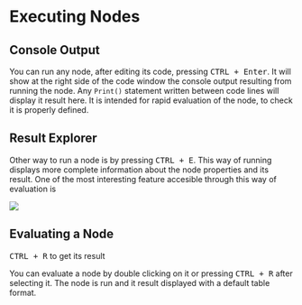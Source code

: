 
# Executing Nodes
## Console Output
You can run any node, after editing its code, pressing <kbd>CTRL + Enter</kbd>.
It will show at the right side of the code window the console output resulting from running the node.
Any `Print()` statement written between code lines will display it result here.
It is intended for rapid evaluation of the node, to check it is properly defined.

## Result Explorer
Other way to run a node is by pressing <kbd>CTRL + E</kbd>.
This way of running displays more complete information about the node properties and its result.
One of the most interesting feature accesible through this way of evaluation is 


![](http://img.pyplan.org/Node-execution-profile.png)
## Evaluating a Node
<kbd>CTRL + R</kbd> to get its result

You can evaluate a node by double clicking on it or pressing <kbd>CTRL + R</kbd> after selecting it.
The node is run and it result displayed with a default table format.

<!--stackedit_data:
eyJoaXN0b3J5IjpbLTIwNTk4MDgxNCw5NjAxMDg2LDExOTAzMj
IxMDQsLTU0MjA1NzA0Ml19
-->